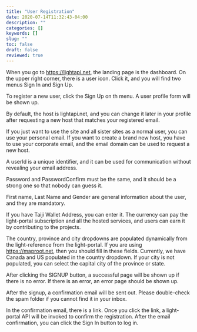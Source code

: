 ```yaml
---
title: "User Registration"
date: 2020-07-14T11:32:43-04:00
description: ""
categories: []
keywords: []
slug: ""
toc: false
draft: false
reviewed: true
---
```


When you go to https://lightapi.net, the landing page is the dashboard. On the upper right corner, there is a user icon. Click it, and you will find two menus Sign In and Sign Up.

To register a new user, click the Sign Up on th menu. A user profile form will be shown up. 

By default, the host is lightapi.net, and you can change it later in your profile after requesting a new host that matches your registered email.

If you just want to use the site and all sister sites as a normal user, you can use your personal email. If you want to create a brand new host, you have to use your corporate email, and the email domain can be used to request a new host. 

A userId is a unique identifier, and it can be used for communication without revealing your email address. 

Password and PasswordConfirm must be the same, and it should be a strong one so that nobody can guess it.

First name, Last Name and Gender are general information about the user, and they are mandatory.

If you have Taiji Wallet Address, you can enter it. The currency can pay the light-portal subscription and all the hosted services, and users can earn it by contributing to the projects. 

The country, province and city dropdowns are populated dynamically from the light-reference from the light-portal. If you are using https://maproot.net, then you should fill in these fields. Currently, we have Canada and US populated in the country dropdown. If your city is not populated, you can select the capital city of the province or state. 

After clicking the SIGNUP button, a successful page will be shown up if there is no error. If there is an error, an error page should be shown up. 

After the signup, a confirmation email will be sent out. Please double-check the spam folder if you cannot find it in your inbox. 

In the confirmation email, there is a link. Once you click the link, a light-portal API will be invoked to confirm the registration. After the email confirmation, you can click the Sign In button to log in. 
